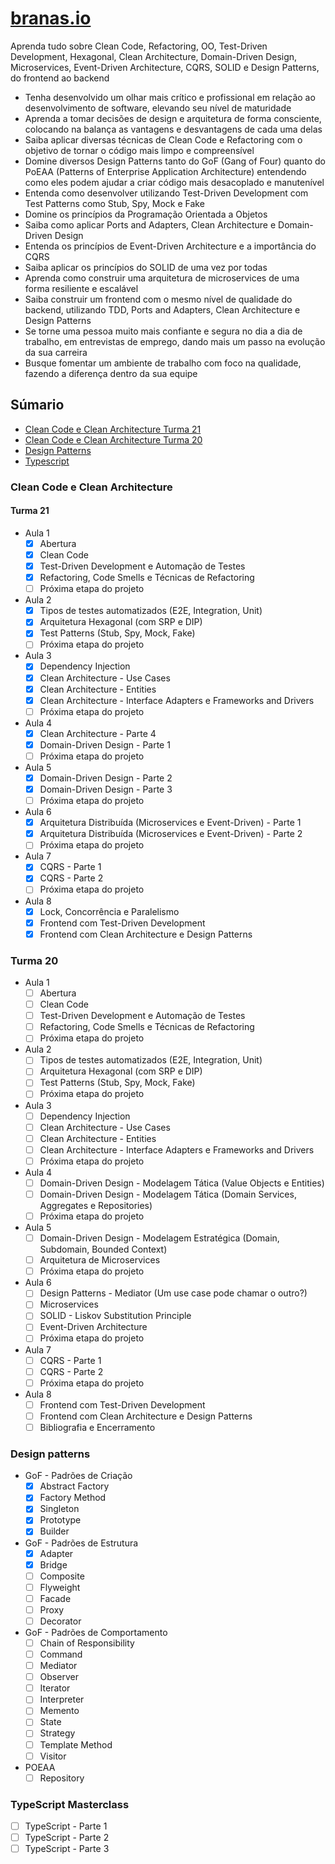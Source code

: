 # [branas.io](https://www.branas.io/cursos/)

Aprenda tudo sobre Clean Code, Refactoring, OO, Test-Driven Development, Hexagonal, Clean Architecture, Domain-Driven Design, Microservices, Event-Driven Architecture, CQRS, SOLID e Design Patterns, do frontend ao backend

- Tenha desenvolvido um olhar mais crítico e profissional em relação ao desenvolvimento de software, elevando seu nível de maturidade
- Aprenda a tomar decisões de design e arquitetura de forma consciente, colocando na balança as vantagens e desvantagens de cada uma delas
- Saiba aplicar diversas técnicas de Clean Code e Refactoring com o objetivo de tornar o código mais limpo e compreensível
- Domine diversos Design Patterns tanto do GoF (Gang of Four) quanto do PoEAA (Patterns of Enterprise Application Architecture) entendendo como eles podem ajudar a criar código mais desacoplado e manutenível
- Entenda como desenvolver utilizando Test-Driven Development com Test Patterns como Stub, Spy, Mock e Fake
- Domine os princípios da Programação Orientada a Objetos
- Saiba como aplicar Ports and Adapters, Clean Architecture e Domain-Driven Design
- Entenda os princípios de Event-Driven Architecture e a importância do CQRS
- Saiba aplicar os princípios do SOLID de uma vez por todas
- Aprenda como construir uma arquitetura de microservices de uma forma resiliente e escalável
- Saiba construir um frontend com o mesmo nível de qualidade do backend, utilizando TDD, Ports and Adapters, Clean Architecture e Design Patterns
- Se torne uma pessoa muito mais confiante e segura no dia a dia de trabalho, em entrevistas de emprego, dando mais um passo na evolução da sua carreira
- Busque fomentar um ambiente de trabalho com foco na qualidade, fazendo a diferença dentro da sua equipe

## Súmario
- [Clean Code e Clean Architecture Turma 21](https://github.com/GabrielBursi/studylog/blob/main/cursos-pagos/BRANAS-IO.md#turma-21)
- [Clean Code e Clean Architecture Turma 20](https://github.com/GabrielBursi/studylog/blob/main/cursos-pagos/BRANAS-IO.md#turma-20)
- [Design Patterns](https://github.com/GabrielBursi/studylog/blob/main/cursos-pagos/BRANAS-IO.md#design-patterns)
- [Typescript](https://github.com/GabrielBursi/studylog/blob/main/cursos-pagos/BRANAS-IO.md#typescript-masterclass)

### Clean Code e Clean Architecture

#### Turma 21

- Aula 1
    - [x] Abertura
    - [x] Clean Code
    - [x] Test-Driven Development e Automação de Testes
    - [x] Refactoring, Code Smells e Técnicas de Refactoring
    - [ ] Próxima etapa do projeto
- Aula 2
    - [x] Tipos de testes automatizados (E2E, Integration, Unit)
    - [x] Arquitetura Hexagonal (com SRP e DIP)
    - [x] Test Patterns (Stub, Spy, Mock, Fake)
    - [ ] Próxima etapa do projeto
- Aula 3
    - [x] Dependency Injection
    - [x] Clean Architecture - Use Cases
    - [x] Clean Architecture - Entities
    - [x] Clean Architecture - Interface Adapters e Frameworks and Drivers
    - [ ] Próxima etapa do projeto
- Aula 4
    - [x] Clean Architecture - Parte 4
    - [x] Domain-Driven Design - Parte 1
    - [ ] Próxima etapa do projeto
- Aula 5
    - [x] Domain-Driven Design - Parte 2
    - [x] Domain-Driven Design - Parte 3
    - [ ] Próxima etapa do projeto
- Aula 6
    - [x] Arquitetura Distribuída (Microservices e Event-Driven) - Parte 1
    - [x] Arquitetura Distribuída (Microservices e Event-Driven) - Parte 2
    - [ ] Próxima etapa do projeto
- Aula 7
    - [x] CQRS - Parte 1
    - [x] CQRS - Parte 2
    - [ ] Próxima etapa do projeto
- Aula 8
    - [x] Lock, Concorrência e Paralelismo
    - [x] Frontend com Test-Driven Development
    - [x] Frontend com Clean Architecture e Design Patterns

### Turma 20

- Aula 1
    - [ ] Abertura
    - [ ] Clean Code
    - [ ] Test-Driven Development e Automação de Testes
    - [ ] Refactoring, Code Smells e Técnicas de Refactoring
    - [ ] Próxima etapa do projeto
- Aula 2
    - [ ] Tipos de testes automatizados (E2E, Integration, Unit)
    - [ ] Arquitetura Hexagonal (com SRP e DIP)
    - [ ] Test Patterns (Stub, Spy, Mock, Fake)
    - [ ] Próxima etapa do projeto
- Aula 3
    - [ ] Dependency Injection
    - [ ] Clean Architecture - Use Cases
    - [ ] Clean Architecture - Entities
    - [ ] Clean Architecture - Interface Adapters e Frameworks and Drivers
    - [ ] Próxima etapa do projeto
- Aula 4
    - [ ] Domain-Driven Design - Modelagem Tática (Value Objects e Entities)
    - [ ] Domain-Driven Design - Modelagem Tática (Domain Services, Aggregates e Repositories)
    - [ ] Próxima etapa do projeto
- Aula 5
    - [ ] Domain-Driven Design - Modelagem Estratégica (Domain, Subdomain, Bounded Context)
    - [ ] Arquitetura de Microservices
    - [ ] Próxima etapa do projeto
- Aula 6
    - [ ] Design Patterns - Mediator (Um use case pode chamar o outro?)
    - [ ] Microservices
    - [ ] SOLID - Liskov Substitution Principle
    - [ ] Event-Driven Architecture
    - [ ] Próxima etapa do projeto
- Aula 7
    - [ ] CQRS - Parte 1
    - [ ] CQRS - Parte 2
    - [ ] Próxima etapa do projeto
- Aula 8
    - [ ] Frontend com Test-Driven Development
    - [ ] Frontend com Clean Architecture e Design Patterns
    - [ ] Bibliografia e Encerramento

### Design patterns
  - GoF - Padrões de Criação
    - [x] Abstract Factory
    - [x] Factory Method
    - [x] Singleton
    - [x] Prototype
    - [x] Builder
  - GoF - Padrões de Estrutura
    - [x] Adapter
    - [x] Bridge
    - [ ] Composite
    - [ ] Flyweight
    - [ ] Facade
    - [ ] Proxy
    - [ ] Decorator
  - GoF - Padrões de Comportamento
    - [ ] Chain of Responsibility
    - [ ] Command
    - [ ] Mediator
    - [ ] Observer
    - [ ] Iterator
    - [ ] Interpreter
    - [ ] Memento
    - [ ] State
    - [ ] Strategy
    - [ ] Template Method
    - [ ] Visitor
  - POEAA
    - [ ] Repository
### TypeScript Masterclass
  - [ ] TypeScript - Parte 1
  - [ ] TypeScript - Parte 2
  - [ ] TypeScript - Parte 3
